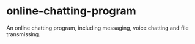 # online-chatting-program
An online chatting program, including messaging, voice chatting and file transmissing.
